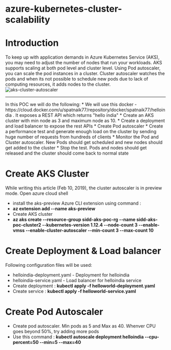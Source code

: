 # azure-kubernetes-cluster-scalability
# Introduction
To keep up with application demands in Azure Kubernetes Service (AKS), you may need to adjust the number of nodes that run your workloads. AKS supports scaling at both pod level and cluster level. Using Pod autoscaler, you can scale the pod instances in a cluster. Cluster autoscaler watches the pods and when its not possible to schedule new pods due to lack of computing resources, it adds nodes to the cluster.<br>
![aks-cluster-autoscaler](https://github.com/spatnaik77/azure-kubernetes-cluster-scalability/blob/master/diagrams/aks-cluster-autoscaler.png)
<hr>
In this POC we will do the following:
* We will use this docker - https://cloud.docker.com/u/spatnaik77/repository/docker/spatnaik77/helloindia . It exposes a REST API which returns "hello india"
* Create an AKS cluster with min node as 3 and maximum node as 10. 
* Create a deployment and load balancer to expose the rest APIs
* Create Pod autoscaler
* Create a performance test and generate enough load on the cluster by sending huge number of requests from hundreds of clients
* Monitor the Pod and Cluster autoscaler. New Pods should get scheduled and new nodes should get added to the cluster
* Stop the test. Pods and nodes should get released and the cluster should come back to normal state

# Create AKS Cluster
While writing this article (Feb 10, 2019), the cluster autoscaler is in preview mode.
Open azure cloud shell <br>
* install the aks-preview Azure CLI extension using command : <br>
* <b>az extension add --name aks-preview</b> <br>
* Create AKS cluster <br>
* <b> az aks create --resource-group sidd-aks-poc-rg --name sidd-aks-poc-cluster2 --kubernetes-version 1.12.4 --node-count 3 --enable-vmss --enable-cluster-autoscaler --min-count 3 --max-count 10 </b> <br>

# Create Deployment & Load balancer
Following configuration files will be used:
* helloindia-deployment.yaml - Deployment for helloindia
* helloindia-service.yaml - Load balancer for helloindia service
* Create deployment :   <b>kubectl apply -f helloworld-deployment.yaml</b>
* Create service : <b>kubectl apply -f helloworld-service.yaml</b>

# Create Pod Autoscaler
* Create pod autoscaler. Min pods as 5 and Max as 40. Whenver CPU goes beyond 50%, try adding more pods
* Use this command :  <b>kubectl autoscale deployment helloindia --cpu-percent=50 --min=5 --max=40 </b>





